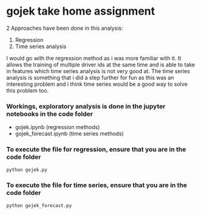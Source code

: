 # gojek take home assignment
 2 Approaches have been done in this analysis:
 1. Regression
 2. Time series analysis

 I would go with the regression method as i was more familiar with it. 
 It allows the training of multiple driver ids at the same time and is able to take in features which time series analysis is not very good at.
The time series analysis is something that i did a step further for fun as this was an interesting problem and i think time series would be a good way to solve this problem too. 

### Workings, exploratory analysis is done in the jupyter notebooks in the code folder

- gojek.ipynb (regression methods)
- gojek_forecast.ipynb (time series methods)

### To execute the file for regression, ensure that you are in the code folder
```python 
python gojek.py
```

### To execute the file for time series, ensure that you are in the code folder
```python 
python gojek_forecast.py
```


